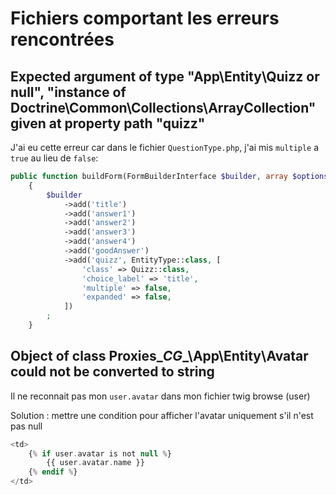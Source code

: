 # Fichiers comportant les erreurs rencontrées

## Expected argument of type "App\Entity\Quizz or null", "instance of Doctrine\Common\Collections\ArrayCollection" given at property path "quizz"

J'ai eu cette erreur car dans le fichier `QuestionType.php`, j'ai mis `multiple` a `true` au lieu de `false`:

```php
public function buildForm(FormBuilderInterface $builder, array $options): void
    {
        $builder
            ->add('title')
            ->add('answer1')
            ->add('answer2')
            ->add('answer3')
            ->add('answer4')
            ->add('goodAnswer')
            ->add('quizz', EntityType::class, [
                'class' => Quizz::class,
                'choice_label' => 'title',
                'multiple' => false,
                'expanded' => false,
            ])
        ;
    }
```

## Object of class Proxies\__CG__\App\Entity\Avatar could not be converted to string

Il ne reconnait pas mon `user.avatar` dans mon fichier twig browse (user)

Solution : mettre une condition pour afficher l'avatar uniquement s'il n'est pas null

```php
<td>
    {% if user.avatar is not null %}
        {{ user.avatar.name }}
    {% endif %}
</td>
```
